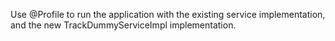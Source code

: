 Use @Profile to run the application with the existing service implementation, and the new
TrackDummyServiceImpl implementation.